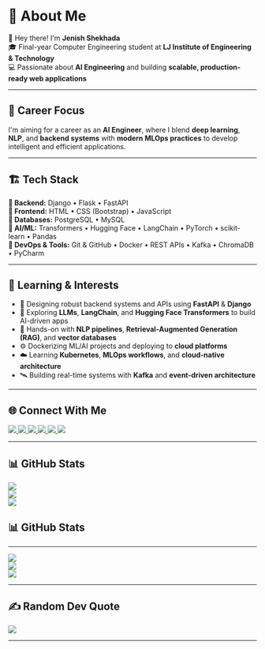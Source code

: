 # 💫 About Me

🚀 Hey there! I'm **Jenish Shekhada**  
🎓 Final-year Computer Engineering student at **LJ Institute of Engineering & Technology**  
💻 Passionate about **AI Engineering** and building **scalable, production-ready web applications**  
 

---

## 🧠 Career Focus

I'm aiming for a career as an **AI Engineer**, where I blend **deep learning**, **NLP**, and **backend systems** with **modern MLOps practices** to develop intelligent and efficient applications.

---

## 🏗️ Tech Stack

**🔹 Backend:** Django • Flask • FastAPI  
**🔹 Frontend:** HTML • CSS (Bootstrap) • JavaScript  
**🔹 Databases:** PostgreSQL • MySQL  
**🔹 AI/ML:** Transformers • Hugging Face • LangChain • PyTorch • scikit-learn • Pandas  
**🔹 DevOps & Tools:** Git & GitHub • Docker • REST APIs • Kafka • ChromaDB • PyCharm  

---

## 🌱 Learning & Interests

- 🧱 Designing robust backend systems and APIs using **FastAPI** & **Django**  
- 🤖 Exploring **LLMs**, **LangChain**, and **Hugging Face Transformers** to build AI-driven apps  
- 🧪 Hands-on with **NLP pipelines**, **Retrieval-Augmented Generation (RAG)**, and **vector databases**  
- ⚙️ Dockerizing ML/AI projects and deploying to **cloud platforms**  
- ☁️ Learning **Kubernetes**, **MLOps workflows**, and **cloud-native architecture**  
- 🛰️ Building real-time systems with **Kafka** and **event-driven architecture**  

---

## 🌐 Connect With Me

<p align="left">
  <a href="https://instagram.com/j._r._shekhada">
    <img src="https://img.shields.io/badge/Instagram-%23E4405F.svg?logo=Instagram&logoColor=white" />
  </a>
  <a href="https://linkedin.com/in/jenish-shekhada-ba4681314">
    <img src="https://img.shields.io/badge/LinkedIn-%230077B5.svg?logo=linkedin&logoColor=white" />
  </a>
  <a href="https://x.com/JRpatel07">
    <img src="https://img.shields.io/badge/Twitter-%231DA1F2.svg?logo=Twitter&logoColor=white" />
  </a>
  <a href="https://quora.com/profile/ShadowMonarch">
    <img src="https://img.shields.io/badge/Quora-%23B92B27.svg?logo=Quora&logoColor=white" />
  </a>
  <a href="https://reddit.com/user/Shadow_Monarch">
    <img src="https://img.shields.io/badge/Reddit-%23FF4500.svg?logo=Reddit&logoColor=white" />
  </a>
  <a href="mailto:jenishshekhada7@gmail.com">
    <img src="https://img.shields.io/badge/Email-D14836?logo=gmail&logoColor=white" />
  </a>
</p>

---


## 📊 GitHub Stats

![](https://github-readme-stats.vercel.app/api?username=ShadowMonarchX&theme=radical&hide_border=false&include_all_commits=true&count_private=true)  
![](https://github-readme-streak-stats.herokuapp.com/?user=ShadowMonarchX&theme=radical&hide_border=false)  
![](https://github-readme-stats.vercel.app/api/top-langs/?username=ShadowMonarchX&theme=radical&hide_border=false&layout=compact) 

## 📊 GitHub Stats

---

![](https://github-readme-stats.vercel.app/api?username=ShadowMonarchX&theme=radical&hide_border=false&include_all_commits=true&count_private=true)  
![](https://github-readme-streak-stats.herokuapp.com/?user=ShadowMonarchX&theme=radical&hide_border=false)  
![](https://github-readme-stats.vercel.app/api/top-langs/?username=ShadowMonarchX&theme=radical&hide_border=false&layout=compact)  


---

## ✍️ Random Dev Quote

![](https://quotes-github-readme.vercel.app/api?type=vertical&theme=dark)

---

<!-- Made with 💻 by Jenish Shekhada | Inspired by GPRM (https://gprm.itsvg.in) -->
